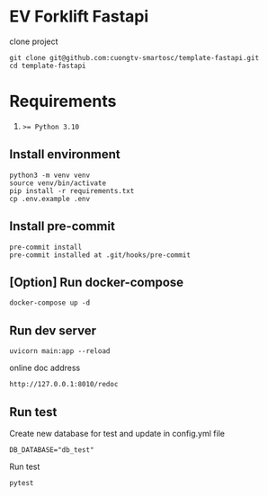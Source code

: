 # EV Forklift Fastapi
clone project
```
git clone git@github.com:cuongtv-smartosc/template-fastapi.git
cd template-fastapi
```

# Requirements
1. `>= Python 3.10`

## Install environment
```
python3 -m venv venv
source venv/bin/activate
pip install -r requirements.txt
cp .env.example .env
```

## Install pre-commit
```
pre-commit install
pre-commit installed at .git/hooks/pre-commit
```

## [Option] Run docker-compose
```
docker-compose up -d
```

## Run dev server
```
uvicorn main:app --reload
```

online doc address
```
http://127.0.0.1:8010/redoc
```

## Run test
Create new database for test and update in config.yml file
```
DB_DATABASE="db_test"
```
Run test
```
pytest
```
